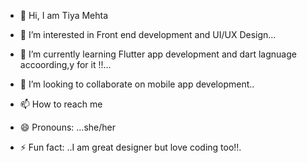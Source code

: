 - 👋 Hi, I am Tiya Mehta
- 👀 I’m interested in Front end development and UI/UX Design...
- 🌱 I’m currently learning Flutter app development and dart lagnuage accoording,y for it !!...
- 💞️ I’m looking to collaborate on mobile app development..
- 📫 How to reach me
  
- 😄 Pronouns: ...she/her
- ⚡ Fun fact: ..I am great designer but love coding too!!.

<!---
tiyu5679/tiyu5679 is a ✨ special ✨ repository because its `README.md` (this file) appears on your GitHub profile.
You can click the Preview link to take a look at your changes.
--->
